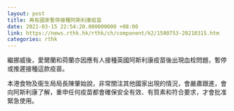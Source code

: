 ```yaml
---
layout: post
title: 再有國家暫停接種阿斯利康疫苗
date: 2021-03-15 22:54:20.000000000 +08:00
link: https://news.rthk.hk/rthk/ch/component/k2/1580753-20210315.htm
categories: rthk
---
```


繼挪威後，愛爾蘭和荷蘭亦因應有人接種英國阿斯利康疫苗後出現血栓問題，暫停或推遲接種這款疫苗。

本港食物及衞生局局長陳肇始說，非常關注其他國家出現的情況，會嚴肅跟進，會向阿斯利康了解，重申任何疫苗都會確保安全有效、有質素和符合要求，才會批准緊急使用。
